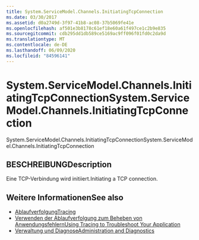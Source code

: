 ```yaml
---
title: System.ServiceModel.Channels.InitiatingTcpConnection
ms.date: 03/30/2017
ms.assetid: d0a2749d-3f97-41b8-ac08-37b5069fe41e
ms.openlocfilehash: af501e3b8178c61ef18e60a61f497ce1c2b9e835
ms.sourcegitcommit: cdb295dd1db589ce5169ac9ff096f01fd0c2da9d
ms.translationtype: MT
ms.contentlocale: de-DE
ms.lasthandoff: 06/09/2020
ms.locfileid: "84596141"
---
```

# <a name="systemservicemodelchannelsinitiatingtcpconnection"></a><span data-ttu-id="e9c12-102">System.ServiceModel.Channels.InitiatingTcpConnection</span><span class="sxs-lookup"><span data-stu-id="e9c12-102">System.ServiceModel.Channels.InitiatingTcpConnection</span></span>
<span data-ttu-id="e9c12-103">System.ServiceModel.Channels.InitiatingTcpConnection</span><span class="sxs-lookup"><span data-stu-id="e9c12-103">System.ServiceModel.Channels.InitiatingTcpConnection</span></span>  
  
## <a name="description"></a><span data-ttu-id="e9c12-104">BESCHREIBUNG</span><span class="sxs-lookup"><span data-stu-id="e9c12-104">Description</span></span>  
 <span data-ttu-id="e9c12-105">Eine TCP-Verbindung wird initiiert.</span><span class="sxs-lookup"><span data-stu-id="e9c12-105">Initiating a TCP connection.</span></span>  
  
## <a name="see-also"></a><span data-ttu-id="e9c12-106">Weitere Informationen</span><span class="sxs-lookup"><span data-stu-id="e9c12-106">See also</span></span>

- [<span data-ttu-id="e9c12-107">Ablaufverfolgung</span><span class="sxs-lookup"><span data-stu-id="e9c12-107">Tracing</span></span>](index.md)
- [<span data-ttu-id="e9c12-108">Verwenden der Ablaufverfolgung zum Beheben von Anwendungsfehlern</span><span class="sxs-lookup"><span data-stu-id="e9c12-108">Using Tracing to Troubleshoot Your Application</span></span>](using-tracing-to-troubleshoot-your-application.md)
- [<span data-ttu-id="e9c12-109">Verwaltung und Diagnose</span><span class="sxs-lookup"><span data-stu-id="e9c12-109">Administration and Diagnostics</span></span>](../index.md)
